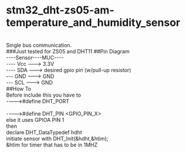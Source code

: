 # stm32_dht-zs05-am-temperature_and_humidity_sensor
<br>Single bus communication.<br>
###Just tested for ZS05 and DHT11
##Pin Diagram
<br>----Sensor----MUC----
<br>---- Vcc ---> 3.3V
<br>---- SDA ---> desired gpio pin (w/pull-up resistor)
<br>---  GND ---> GND
<br>---  SCL ---> GND
<br>
##How To
<br>Before include this you have to 
<br>---->#define DHT_PORT <GPIOX>  
<br>---->#define DHT_PIN  <GPIO_PIN_X>
<br>else it uses GPIOA PIN 1
<br>then 
<br>declare DHT_DataTypedef hdht
<br>initiate sensor with DHT_Init(&hdht,&htim);
<br>&htim for timer that has to be in 1MHZ
  

  
